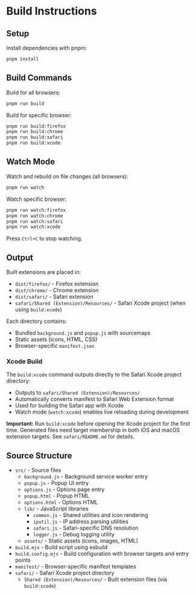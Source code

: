 # Build Instructions

## Setup

Install dependencies with pnpm:
```bash
pnpm install
```

## Build Commands

Build for all browsers:
```bash
pnpm run build
```

Build for specific browser:
```bash
pnpm run build:firefox
pnpm run build:chrome
pnpm run build:safari
pnpm run build:xcode
```

## Watch Mode

Watch and rebuild on file changes (all browsers):
```bash
pnpm run watch
```

Watch specific browser:
```bash
pnpm run watch:firefox
pnpm run watch:chrome
pnpm run watch:safari
pnpm run watch:xcode
```

Press `Ctrl+C` to stop watching.

## Output

Built extensions are placed in:
- `dist/firefox/` - Firefox extension
- `dist/chrome/` - Chrome extension
- `dist/safari/` - Safari extension
- `safari/Shared (Extension)/Resources/` - Safari Xcode project (when using `build:xcode`)

Each directory contains:
- Bundled `background.js` and `popup.js` with sourcemaps
- Static assets (icons, HTML, CSS)
- Browser-specific `manifest.json`

### Xcode Build

The `build:xcode` command outputs directly to the Safari Xcode project directory:
- Outputs to `safari/Shared (Extension)/Resources/`
- Automatically converts manifest to Safari Web Extension format
- Used for building the Safari app with Xcode
- Watch mode (`watch:xcode`) enables live reloading during development

**Important:** Run `build:xcode` before opening the Xcode project for the first time. Generated files need target membership in both iOS and macOS extension targets. See `safari/README.md` for details.

## Source Structure

- `src/` - Source files
  - `background.js` - Background service worker entry
  - `popup.js` - Popup UI entry
  - `options.js` - Options page entry
  - `popup.html` - Popup HTML
  - `options.html` - Options HTML
  - `lib/` - JavaScript libraries
    - `common.js` - Shared utilities and icon rendering
    - `iputil.js` - IP address parsing utilities
    - `safari.js` - Safari-specific DNS resolution
    - `logger.js` - Debug logging utility
  - `assets/` - Static assets (icons, images, HTML)
- `build.mjs` - Build script using esbuild
- `build.config.mjs` - Build configuration with browser targets and entry points
- `manifest/` - Browser-specific manifest templates
- `safari/` - Safari Xcode project directory
  - `Shared (Extension)/Resources/` - Built extension files (via `build:xcode`)

